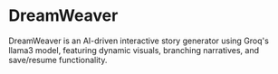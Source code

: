 # DreamWeaver
DreamWeaver is an AI-driven interactive story generator using Groq's llama3 model, featuring dynamic visuals, branching narratives, and save/resume functionality.
